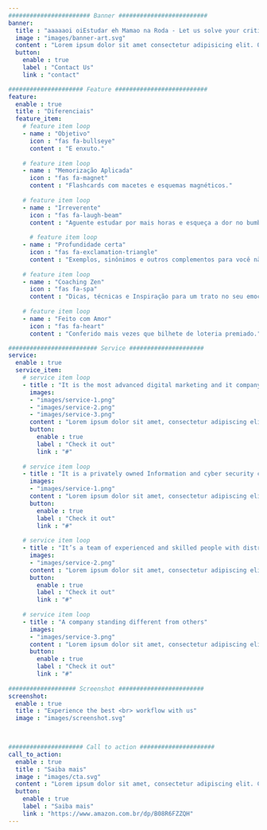 ```yaml
---
####################### Banner #########################
banner:
  title : "aaaaaoi oiEstudar eh Mamao na Roda - Let us solve your critical website <br> development challenges"
  image : "images/banner-art.svg"
  content : "Lorem ipsum dolor sit amet consectetur adipisicing elit. Quam nihil enim maxime corporis cumque <br> totam aliquid nam sint inventore optio modi neque laborum officiis necessitatibus"
  button:
    enable : true
    label : "Contact Us"
    link : "contact"

##################### Feature ##########################
feature:
  enable : true
  title : "Diferenciais"
  feature_item:
    # feature item loop
    - name : "Objetivo"
      icon : "fas fa-bullseye"
      content : "E enxuto."
      
    # feature item loop
    - name : "Memorização Aplicada"
      icon : "fas fa-magnet"
      content : "Flashcards com macetes e esquemas magnéticos."
      
    # feature item loop
    - name : "Irreverente"
      icon : "fas fa-laugh-beam"
      content : "Aguente estudar por mais horas e esqueça a dor no bumbum."
      
      # feature item loop
    - name : "Profundidade certa"
      icon : "fas fa-exclamation-triangle"
      content : "Exemplos, sinônimos e outros complementos para você não se confundir."
          
    # feature item loop
    - name : "Coaching Zen"
      icon : "fas fa-spa"
      content : "Dicas, técnicas e Inspiração para um trato no seu emocional."
      
    # feature item loop
    - name : "Feito com Amor"
      icon : "fas fa-heart"
      content : "Conferido mais vezes que bilhete de loteria premiado."

######################### Service #####################
service:
  enable : true
  service_item:
    # service item loop
    - title : "It is the most advanced digital marketing and it company."
      images:
      - "images/service-1.png"
      - "images/service-2.png"
      - "images/service-3.png"
      content : "Lorem ipsum dolor sit amet, consectetur adipiscing elit. Consequat tristique eget amet, tempus eu at consecttur. Leo facilisi nunc viverra tellus. Ac laoreet sit vel consquat. consectetur adipiscing elit. Consequat tristique eget amet, tempus eu at consecttur. Leo facilisi nunc viverra tellus. Ac laoreet sit vel consquat."
      button:
        enable : true
        label : "Check it out"
        link : "#"
        
    # service item loop
    - title : "It is a privately owned Information and cyber security company"
      images:
      - "images/service-1.png"
      content : "Lorem ipsum dolor sit amet, consectetur adipiscing elit. Consequat tristique eget amet, tempus eu at consecttur. Leo facilisi nunc viverra tellus. Ac laoreet sit vel consquat. consectetur adipiscing elit. Consequat tristique eget amet, tempus eu at consecttur. Leo facilisi nunc viverra tellus. Ac laoreet sit vel consquat."
      button:
        enable : true
        label : "Check it out"
        link : "#"
        
    # service item loop
    - title : "It’s a team of experienced and skilled people with distributions"
      images:
      - "images/service-2.png"
      content : "Lorem ipsum dolor sit amet, consectetur adipiscing elit. Consequat tristique eget amet, tempus eu at consecttur. Leo facilisi nunc viverra tellus. Ac laoreet sit vel consquat. consectetur adipiscing elit. Consequat tristique eget amet, tempus eu at consecttur. Leo facilisi nunc viverra tellus. Ac laoreet sit vel consquat."
      button:
        enable : true
        label : "Check it out"
        link : "#"
        
    # service item loop
    - title : "A company standing different from others"
      images:
      - "images/service-3.png"
      content : "Lorem ipsum dolor sit amet, consectetur adipiscing elit. Consequat tristique eget amet, tempus eu at consecttur. Leo facilisi nunc viverra tellus. Ac laoreet sit vel consquat. consectetur adipiscing elit. Consequat tristique eget amet, tempus eu at consecttur. Leo facilisi nunc viverra tellus. Ac laoreet sit vel consquat."
      button:
        enable : true
        label : "Check it out"
        link : "#"
        
################### Screenshot ########################
screenshot:
  enable : true
  title : "Experience the best <br> workflow with us"
  image : "images/screenshot.svg"

  

##################### Call to action #####################
call_to_action:
  enable : true
  title : "Saiba mais"
  image : "images/cta.svg"
  content : "Lorem ipsum dolor sit amet, consectetur adipiscing elit. Consequat tristique eget amet, tempus eu at consecttur."
  button:
    enable : true
    label : "Saiba mais"
    link : "https://www.amazon.com.br/dp/B08R6FZZQH"
---
```

